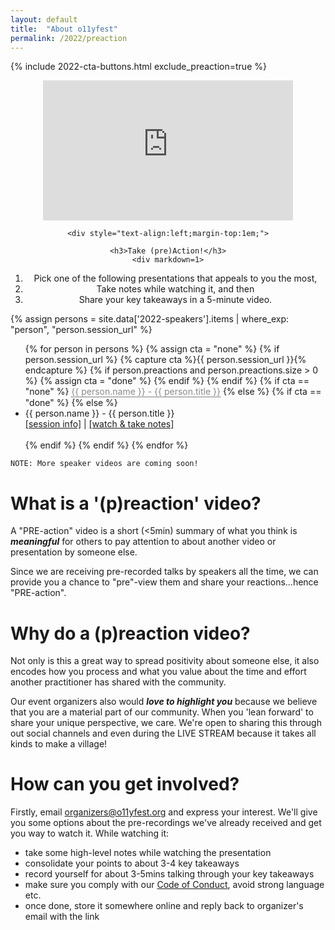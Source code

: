 ```yaml
---
layout: default
title:  "About o11yfest"
permalink: /2022/preaction
---
```


{% include 2022-cta-buttons.html exclude_preaction=true %}

<div class="flexbox">

  <div style="flex:1;align-self:flex-start;text-align:center;min-width:300px;margin-top:1em;">
    <iframe width="400" height="224" src="https://www.youtube.com/embed/odN_JLFCmU0" title="YouTube video player" frameborder="0" allow="accelerometer; autoplay; clipboard-write; encrypted-media; gyroscope; picture-in-picture" allowfullscreen></iframe>

    <div style="text-align:left;margin-top:1em;">

    <h3>Take (pre)Action!</h3>
    <div markdown=1>

1. Pick one of the following presentations that appeals to you the most,
2. Take notes while watching it, and then
3. Share your key takeaways in a 5-minute video.

</div>
    </div>
  </div>

  <div style="flex:1;align-self:flex-start;text-align:center;">
  <div class="flexbox" style="text-align:left;min-width:400px;">
    {% assign persons = site.data['2022-speakers'].items | where_exp: "person", "person.session_url" %}
    <ul id="preaction_list">
    {% for person in persons %}
      {% assign cta = "none" %}
      {% if person.session_url %}
        {% capture cta %}{{ person.session_url }}{% endcapture %}
        {% if person.preactions and person.preactions.size > 0 %}
          {% assign cta = "done" %}
        {% endif %}
      {% endif %}
      {% if cta == "none" %}
        <div class="tooltip"><span class="tooltiptext">This speaker has not submitted their video yet.</span>
        <div class="disabled">{{ person.name }} - {{ person.title }}</div></div>
      {% else %}
        {% if cta == "done" %}
        <!-- div class="tooltip"><span class="tooltiptext">We've already received some preactions!</span>
          {{ person.name }} - {{ person.title }}
        </div -->
        {% else %}
          <li data-speaker-id="{{person.id}}">{{ person.name }} - {{ person.title }}<br /><a href="/2022/preaction/{{ person.id }}">[session info]</a> | <a href="{{ cta }}">[watch &amp; take notes]</a><br /><br /></li>
        {% endif %}
      {% endif %}
    {% endfor %}
    </ul>

    NOTE: More speaker videos are coming soon!
  </div>
  </div>

</div>

# What is a '(p)reaction' video?

A "PRE-action" video is a short (<5min) summary of what you think is ***meaningful***
 for others to pay attention to about another video or presentation by someone else.

Since we are receiving pre-recorded talks by speakers all the time, we can provide
 you a chance to "pre"-view them and share your reactions...hence "PRE-action".

# Why do a (p)reaction video?

Not only is this a great way to spread positivity about someone else, it also
 encodes how you process and what you value about the time and effort another
 practitioner has shared with the community.

Our event organizers also would ***love to highlight you*** because we believe that
 you are a material part of our community. When you 'lean forward' to share your
 unique perspective, we care. We're open to sharing this through out social channels
 and even during the LIVE STREAM because it takes all kinds to make a village!

# How can you get involved?

Firstly, email [organizers@o11yfest.org](mailto:organizers@o11yfest.org) and express
 your interest. We'll give you some options about the pre-recordings we've already
 received and get you way to watch it. While watching it:

* take some high-level notes while watching the presentation
* consolidate your points to about 3-4 key takeaways
* record yourself for about 3-5mins talking through your key takeaways
* make sure you comply with our [Code of Conduct](/code-of-conduct), avoid strong language etc.
* once done, store it somewhere online and reply back to organizer's email with the link

<style type="text/css">
.disabled { pointer-events: none; opacity: 0.5; }
.tooltip {
  position: relative;
  display: inline-block;
  border-bottom: 1px dotted black; /* If you want dots under the hoverable text */
}

/* Tooltip text */
.tooltip .tooltiptext {
  visibility: hidden;
  width: 120px;
  background-color: black;
  color: #fff;
  text-align: center;
  padding: 5px 0;
  border-radius: 6px;

  /* Position the tooltip text - see examples below! */
  position: absolute;
  z-index: 1;
}
.glow {
  border-radius: 50%;
  -moz-box-shadow: 0 0 50px #fff;
  -webkit-box-shadow: 0 0 50px #fff;
  box-shadow: 0px 0px 50px #fff;
}

/* Show the tooltip text when you mouse over the tooltip container */
.tooltip:hover .tooltiptext {
  /*visibility: visible;*/
}

#preaction_list {
  /* visibility: hidden;*/
}
</style>
<script type="text/javascript">

  window.onloadqueue=(window.onloadqueue||[]).concat([function () {
    $('.disabled *').prop('disabled', true).attr("title","Video not available yet");

    var elements = $('#preaction_list li');
    elements.randomize()

    var totalInListTarget = 5;
    var iterTarget = totalInListTarget;

    let qs = new URLSearchParams(window.location.search)

    var found = null;
    if(qs.has('speaker')) {
      var findId = qs.get('speaker').trim().toLowerCase()
      elements.each(function(i,o) { if($(o).attr("data-speaker-id").trim().toLowerCase() == findId) { found = o; } });
      if(found != null) {
        $(found)
          .css("font-weight","bold")
          .css("text-shadow","1px 1px 10px #eee, 1px 1px 10px #aaa")
          .remove();
        iterTarget--;
      }
    }

    for(var i=(elements.length-1); i>=iterTarget; i--) {
      var child = $('#preaction_list li')[i]
      $(child).remove()
    }

    if(found)
      $('#preaction_list').prepend(found)

    $('#preaction_list').css('visibility','visible');
  }]);
</script>
